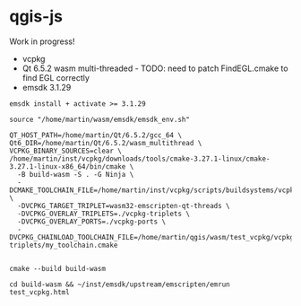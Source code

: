 
# qgis-js

Work in progress!

- vcpkg
- Qt 6.5.2 wasm multi-threaded - TODO: need to patch FindEGL.cmake to find EGL correctly
- emsdk 3.1.29



```
emsdk install + activate >= 3.1.29

source "/home/martin/wasm/emsdk/emsdk_env.sh"
  
QT_HOST_PATH=/home/martin/Qt/6.5.2/gcc_64 \
Qt6_DIR=/home/martin/Qt/6.5.2/wasm_multithread \
VCPKG_BINARY_SOURCES=clear \
/home/martin/inst/vcpkg/downloads/tools/cmake-3.27.1-linux/cmake-3.27.1-linux-x86_64/bin/cmake \
  -B build-wasm -S . -G Ninja \
  -DCMAKE_TOOLCHAIN_FILE=/home/martin/inst/vcpkg/scripts/buildsystems/vcpkg.cmake \
  -DVCPKG_TARGET_TRIPLET=wasm32-emscripten-qt-threads \
  -DVCPKG_OVERLAY_TRIPLETS=./vcpkg-triplets \
  -DVCPKG_OVERLAY_PORTS=./vcpkg-ports \
  -DVCPKG_CHAINLOAD_TOOLCHAIN_FILE=/home/martin/qgis/wasm/test_vcpkg/vcpkg-triplets/my_toolchain.cmake


cmake --build build-wasm

cd build-wasm && ~/inst/emsdk/upstream/emscripten/emrun test_vcpkg.html
```
